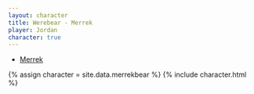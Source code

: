 ```yaml
---
layout: character
title: Werebear - Merrek
player: Jordan
character: true
---
```


<div class="character-links subcharacter">
  <ul>
    <li><a href="../">Merrek</a></li>
  </ul>
</div>

{% assign character = site.data.merrekbear %}
{% include character.html %}